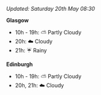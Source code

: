 *Updated: Saturday 20th May 08:30*

**Glasgow**

* 10h - 19h: :partly_sunny: Partly Cloudy
* 20h: :cloud: Cloudy
* 21h: :umbrella: Rainy

**Edinburgh**

* 10h - 19h: :partly_sunny: Partly Cloudy
* 20h, 21h: :cloud: Cloudy
